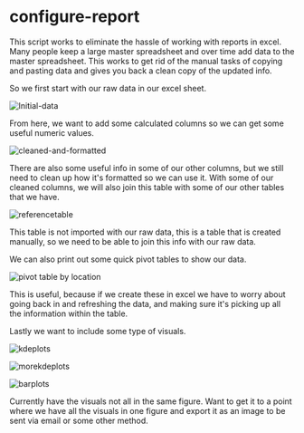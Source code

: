 # configure-report
This script works to eliminate the hassle of working with reports in excel.  Many people keep a large master spreadsheet and over time add data to the master spreadsheet.  This works to get rid of the manual tasks of copying and pasting data and gives you back a clean copy of the updated info.

So we first start with our raw data in our excel sheet.

![Initial-data](https://user-images.githubusercontent.com/23482152/74616902-70a20800-50f8-11ea-93e9-5cf2fe139c0a.png)

From here, we want to add some calculated columns so we can get some useful numeric values.  

![cleaned-and-formatted](https://user-images.githubusercontent.com/23482152/74616957-af37c280-50f8-11ea-8d5a-08e6db831507.png)

There are also some useful info in some of our other columns, but we still need to clean up how it's formatted so we can use it.  With some of our cleaned columns, we will also join this table with some of our other tables that we have.

![referencetable](https://user-images.githubusercontent.com/23482152/74616999-e73f0580-50f8-11ea-88b6-3bcc834831df.png)

This table is not imported with our raw data, this is a table that is created manually, so we need to be able to join this info with our raw data.

We can also print out some quick pivot tables to show our data.

![pivot table by location](https://user-images.githubusercontent.com/23482152/74617043-2bcaa100-50f9-11ea-9c80-002a5ee648ac.png)

This is useful, because if we create these in excel we have to worry about going back in and refreshing the data, and making sure it's picking up all the information within the table.

Lastly we want to include some type of visuals.

![kdeplots](https://user-images.githubusercontent.com/23482152/74617091-6d5b4c00-50f9-11ea-83d3-b62c133285e5.png)

![morekdeplots](https://user-images.githubusercontent.com/23482152/74617119-a09ddb00-50f9-11ea-8e88-4e5515038692.png)

![barplots](https://user-images.githubusercontent.com/23482152/74617176-e0fd5900-50f9-11ea-959f-d51c1fbe1f1b.png)

Currently have the visuals not all in the same figure.  Want to get it to a point where we have all the visuals in one figure and export it as an image to be sent via email or some other method.